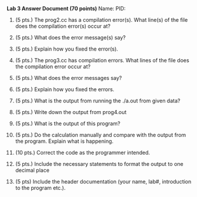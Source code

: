 **Lab 3 Answer Document (70 points)**
Name:
PID:
1. (5 pts.) The prog2.cc has a compilation error(s). What line(s) of the file does the compilation error(s) occur at? 
   
   
2. (5 pts.) What does the error message(s) say?
   
   
3. (5 pts.) Explain how you fixed the error(s).
   
   
4. (5 pts.) The prog3.cc has compilation errors. What lines of the file does the compilation error occur at?
   
   
5. (5 pts.) What does the error messages say?
   
   
6. (5 pts.) Explain how you fixed the errors.
   
   
7. (5 pts.) What is the output from running the ./a.out from given data?
   
   
8. (5 pts.) Write down the output from prog4.out
   
   
9. (5 pts.) What is the output of this program?
   
   
10. (5 pts.) Do the calculation manually and compare with the output from the program. Explain what is happening.
   
   
11. (10 pts.) Correct the code as the programmer intended.
   
   
12. (5 pts.) Include the necessary statements to format the output to one decimal place
   
   
13. (5 pts) Include the header documentation (your name, lab#, introduction to the program etc.).

